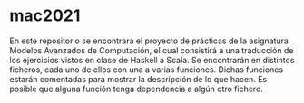# mac2021
En este repositorio se encontrará el proyecto de prácticas de la asignatura Modelos Avanzados de Computación, el cual consistirá a una traducción de los ejercicios vistos en clase de Haskell a Scala. Se encontrarán en distintos ficheros, cada uno de ellos con una a varias funciones. Dichas funciones estarán comentadas para mostrar la descripción de lo que hacen. Es posible que alguna función tenga dependencia a algún otro fichero.
